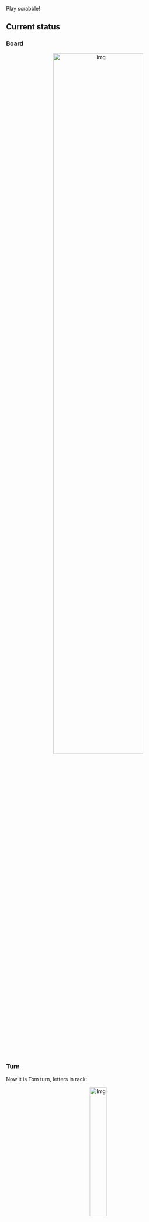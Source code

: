 
Play scrabble!
## Current status
### Board
<p align="center">
<img src="https://raw.githubusercontent.com/radosz99/radosz99/main/board.png" width=70% alt="Img"/>
    </p>
    
### Turn
Now it is Tom turn, letters in rack:
<p align="center">
<img src="https://raw.githubusercontent.com/radosz99/radosz99/main/rack.png" width=30% alt="Img"/>
</p>

### Game score
| Id | Player name | Points |
  | - | - | - |  
|0 | Tom | 286
|1 | Jerry | 291
## Make the move
Make the move and insert the letters by creating an [issue](https://github.com/radosz99/radosz99/issues/new?title=scrabble%7Cmove%7C7%3AA%3ARIDE&body=Just+push+%27Submit+new+issue%27+or+update+with+your+move.) according to the rules or...

## Possibly best moves  
Are you sure? :smiling_imp: :smiling_imp: :smiling_imp:
<details>
  <summary>Spoiler warning!</summary>
  
  | Id | Move | Issue link | Points |
  | - | - | - | - |  
|1| J:8:ajis | [scrabble&#124;move&#124;J:8:ajis](https://github.com/radosz99/radosz99/issues/new?title=scrabble%7Cmove%7CJ%3A8%3Aajis&body=Just+push+%27Submit+new+issue%27+or+update+with+your+move.) | 27 
|2| J:9:jin | [scrabble&#124;move&#124;J:9:jin](https://github.com/radosz99/radosz99/issues/new?title=scrabble%7Cmove%7CJ%3A9%3Ajin&body=Just+push+%27Submit+new+issue%27+or+update+with+your+move.) | 26 
|3| N:5:jot | [scrabble&#124;move&#124;N:5:jot](https://github.com/radosz99/radosz99/issues/new?title=scrabble%7Cmove%7CN%3A5%3Ajot&body=Just+push+%27Submit+new+issue%27+or+update+with+your+move.) | 26 
|4| J:8:aji | [scrabble&#124;move&#124;J:8:aji](https://github.com/radosz99/radosz99/issues/new?title=scrabble%7Cmove%7CJ%3A8%3Aaji&body=Just+push+%27Submit+new+issue%27+or+update+with+your+move.) | 26 
|5| M:1:jars | [scrabble&#124;move&#124;M:1:jars](https://github.com/radosz99/radosz99/issues/new?title=scrabble%7Cmove%7CM%3A1%3Ajars&body=Just+push+%27Submit+new+issue%27+or+update+with+your+move.) | 22 
|6| M:1:jors | [scrabble&#124;move&#124;M:1:jors](https://github.com/radosz99/radosz99/issues/new?title=scrabble%7Cmove%7CM%3A1%3Ajors&body=Just+push+%27Submit+new+issue%27+or+update+with+your+move.) | 22 
|7| M:1:jar | [scrabble&#124;move&#124;M:1:jar](https://github.com/radosz99/radosz99/issues/new?title=scrabble%7Cmove%7CM%3A1%3Ajar&body=Just+push+%27Submit+new+issue%27+or+update+with+your+move.) | 20 
|8| M:1:jor | [scrabble&#124;move&#124;M:1:jor](https://github.com/radosz99/radosz99/issues/new?title=scrabble%7Cmove%7CM%3A1%3Ajor&body=Just+push+%27Submit+new+issue%27+or+update+with+your+move.) | 20 
|9| L:0:jiaos | [scrabble&#124;move&#124;L:0:jiaos](https://github.com/radosz99/radosz99/issues/new?title=scrabble%7Cmove%7CL%3A0%3Ajiaos&body=Just+push+%27Submit+new+issue%27+or+update+with+your+move.) | 20 
|10| L:0:jatos | [scrabble&#124;move&#124;L:0:jatos](https://github.com/radosz99/radosz99/issues/new?title=scrabble%7Cmove%7CL%3A0%3Ajatos&body=Just+push+%27Submit+new+issue%27+or+update+with+your+move.) | 20 
</details>
    
## Latest moves

| Id | Type | Move / Letters to replace | Created words / New letters | Date | Points | Player | Who |
| - | - | - | - | - | - | - | - |
|17| INSERT | B:0:advew | ['ADVEW'] | 11/28/2022, 01:34:15 | 24 | Jerry | [radosz99](github.com/radosz99) |
|16| INSERT | O:7:zobus | ['ZOBUS'] | 11/28/2022, 01:33:23 | 17 | Tom | [radosz99](github.com/radosz99) |
|15| INSERT | 0:A:kaama | ['KAAMA'] | 11/28/2022, 01:32:34 | 33 | Jerry | [radosz99](github.com/radosz99) |
|14| INSERT | D:0:medial | ['MEDIAL'] | 11/28/2022, 01:31:43 | 24 | Tom | [radosz99](github.com/radosz99) |
|13| INSERT | H:0:pugh | ['PUGH'] | 11/28/2022, 01:30:56 | 30 | Jerry | [radosz99](github.com/radosz99) |
|12| INSERT | 3:H:horror | ['HORROR'] | 11/28/2022, 01:30:00 | 26 | Tom | [radosz99](github.com/radosz99) |
|11| INSERT | J:1:verra | ['VERRA'] | 11/28/2022, 01:29:22 | 16 | Jerry | [radosz99](github.com/radosz99) |
|10| INSERT | 7:L:futz | ['FUTZ'] | 11/28/2022, 01:28:21 | 48 | Tom | [radosz99](github.com/radosz99) |
|9| INSERT | L:7:foyle | ['FOYLE'] | 11/28/2022, 01:27:41 | 30 | Jerry | [radosz99](github.com/radosz99) |
|8| INSERT | 5:D:lifeboat | ['LIFEBOAT'] | 11/28/2022, 01:25:25 | 65 | Tom | [radosz99](github.com/radosz99) |
|7| INSERT | 13:G:cinqs | ['CINQS'] | 11/28/2022, 01:20:53 | 36 | Jerry | [radosz99](github.com/radosz99) |
|6| INSERT | 10:H:twirly | ['TWIRLY'] | 11/28/2022, 01:10:36 | 24 | Tom | [radosz99](github.com/radosz99) |
|5| INSERT | H:7:septaria | ['SEPTARIA'] | 11/28/2022, 01:08:56 | 83 | Jerry | [radosz99](github.com/radosz99) |
|4| INSERT | A:7:mining | ['MINING'] | 11/28/2022, 01:07:13 | 30 | Tom | [radosz99](github.com/radosz99) |
|3| INSERT | F:5:fogie | ['FOGIE'] | 11/28/2022, 01:06:26 | 19 | Jerry | [radosz99](github.com/radosz99) |
|2| INSERT | 10:A:ixtle | ['IXTLE'] | 11/28/2022, 01:05:30 | 24 | Tom | [radosz99](github.com/radosz99) |
|1| INSERT | D:7:heiled | ['HEILED'] | 11/28/2022, 01:02:30 | 20 | Jerry | [radosz99](github.com/radosz99) |
|0| INSERT | 7:D:hugest | ['HUGEST'] | 11/28/2022, 00:55:28 | 28 | Tom | [radosz99](github.com/radosz99) |